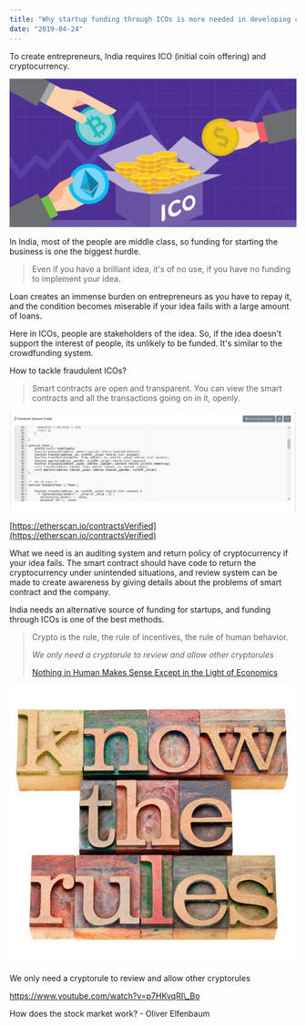 ```yaml
---
title: "Why startup funding through ICOs is more needed in developing country like India?"
date: "2019-04-24"
---
```


To create entrepreneurs, India requires ICO (initial coin offering) and cryptocurrency.

![](images/ico.jpg)

In India, most of the people are middle class, so funding for starting the business is one the biggest hurdle.

> Even if you have a brilliant idea, it's of no use, if you have no funding to implement your idea.

Loan creates an immense burden on entrepreneurs as you have to repay it, and the condition becomes miserable if your idea fails with a large amount of loans.

Here in ICOs, people are stakeholders of the idea. So, if the idea doesn't support the interest of people, its unlikely to be funded. It's similar to the crowdfunding system.

How to tackle fraudulent ICOs?

> Smart contracts are open and transparent. You can view the smart contracts and all the transactions going on in it, openly.

![](images/screenshot-from-2019-04-24-10-31-02.png)

[https://etherscan.io/contractsVerified](https://etherscan.io/contractsVerified)

What we need is an auditing system and return policy of cryptocurrency if your idea fails. The smart contract should have code to return the cryptocurrency under unintended situations, and review system can be made to create awareness by giving details about the problems of smart contract and the company.

India needs an alternative source of funding for startups, and funding through ICOs is one of the best methods.

> Crypto is the rule, the rule of incentives, the rule of human behavior.
> 
> _We only need a cryptorule to review and allow other cryptorules_
> 
> [Nothing in Human Makes Sense Except in the Light of Economics](https://iambrainstorming.wordpress.com/2019/03/05/nothing-in-human-makes-sense-except-in-the-light-of-economics/)

![](images/rule.jpg)

We only need a cryptorule to review and allow other cryptorules

https://www.youtube.com/watch?v=p7HKvqRI\_Bo

How does the stock market work? - Oliver Elfenbaum
